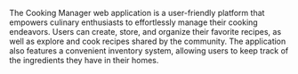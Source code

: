 The Cooking Manager web application is a user-friendly platform that empowers culinary enthusiasts to effortlessly manage their cooking endeavors. Users can create, store, and organize their favorite recipes, as well as explore and cook recipes shared by the community. The application also features a convenient inventory system, allowing users to keep track of the ingredients they have in their homes.
